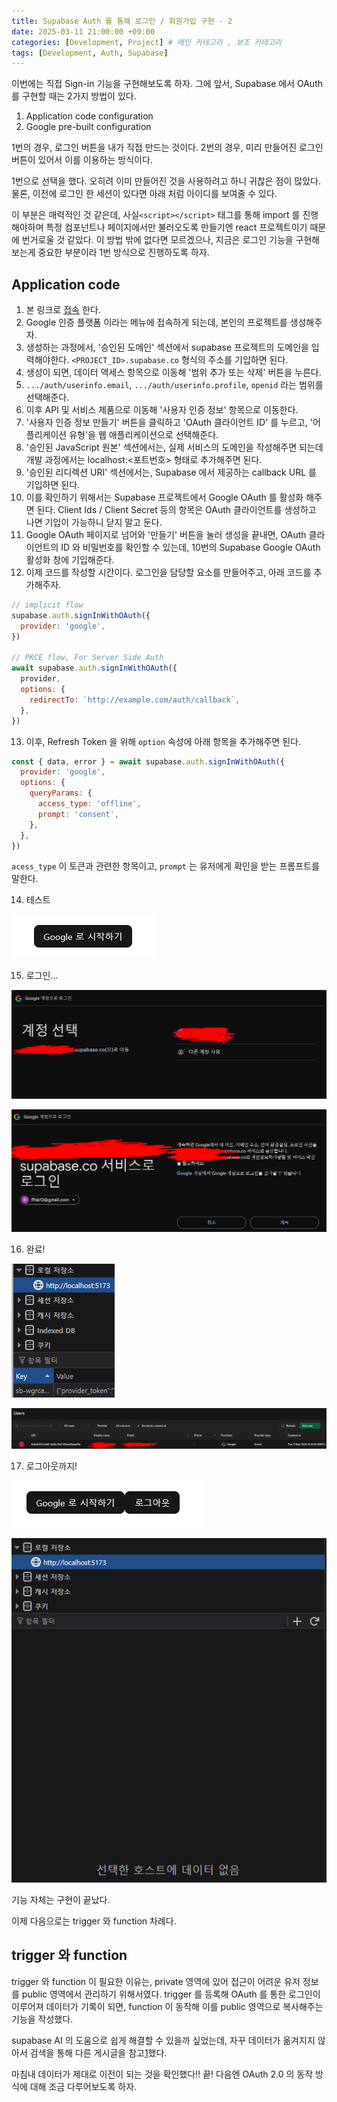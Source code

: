 ```yaml
---
title: Supabase Auth 를 통해 로그인 / 회원가입 구현 - 2
date: 2025-03-11 21:00:00 +09:00
categories: [Development, Project] # 메인 카테고리 , 보조 카테고리
tags: [Development, Auth, Supabase]
---
```


이번에는 직접 Sign-in 기능을 구현해보도록 하자.
그에 앞서, Supabase 에서 OAuth 를 구현할 때는 2가지 방법이 있다.

1. Application code configuration
2. Google pre-built configuration

1번의 경우, 로그인 버튼을 내가 직접 만드는 것이다.
2번의 경우, 미리 만들어진 로그인 버튼이 있어서 이를 이용하는 방식이다.

1번으로 선택을 했다.
오히려 이미 만들어진 것을 사용하려고 하니 귀찮은 점이 많았다. 물론, 이전에 로그인 한 세션이 있다면 아래 처럼 아이디를 보여줄 수 있다.

이 부분은 매력적인 것 같은데, 사실`<script></script>` 태그를 통해 import 를 진행해야하며 특정 컴포넌트나 페이지에서만 불러오도록 만들기엔 react 프로젝트이기 때문에 번거로울 것 같았다.
이 방법 밖에 없다면 모르겠으나, 지금은 로그인 기능을 구현해보는게 중요한 부분이라 1번 방식으로 진행하도록 하자.

## Application code

1. 본 링크로 [접속](https://console.cloud.google.com/apis/credentials/consent) 한다.
2. Google 인증 플랫폼 이라는 메뉴에 접속하게 되는데, 본인의 프로젝트를 생성해주자.
3. 생성하는 과정에서, '승인된 도메인' 섹션에서 supabase 프로젝트의 도메인을 입력해야한다. `<PROJECT_ID>.supabase.co` 형식의 주소를 기입하면 된다.
4. 생성이 되면, 데이터 액세스 항목으로 이동해 '범위 추가 또는 삭제' 버튼을 누른다.
5. `.../auth/userinfo.email`, `.../auth/userinfo.profile`, `openid` 라는 범위를 선택해준다.
6. 이후 API 및 서비스 제품으로 이동해 '사용자 인증 정보' 항목으로 이동한다.
7. '사용자 인증 정보 만들기' 버튼을 클릭하고 'OAuth 클라이언트 ID' 를 누르고, '어플리케이션 유형'을 웹 애플리케이션으로 선택해준다.
8. '승인된 JavaScript 원본' 섹션에서는, 실제 서비스의 도메인을 작성해주면 되는데 개발 과정에서는 localhost:<포트번호> 형태로 추가해주면 된다.
9. '승인된 리디렉션 URI' 섹션에서는, Supabase 에서 제공하는 callback URL 를 기입하면 된다.
10. 이를 확인하기 위해서는 Supabase 프로젝트에서 Google OAuth 를 활성화 해주면 된다. Client Ids / Client Secret 등의 항목은 OAuth 클라이언트를 생성하고 나면 기입이 가능하니 닫지 말고 둔다.
11. Google OAuth 페이지로 넘어와 '만들기' 버튼을 눌러 생성을 끝내면, OAuth 클라이언트의 ID 와 비밀번호를 확인할 수 있는데, 10번의 Supabase Google OAuth 활성화 창에 기입해준다.
12. 이제 코드를 작성할 시간이다. 로그인을 담당할 요소를 만들어주고, 아래 코드를 추가해주자.

```js
// implicit flow
supabase.auth.signInWithOAuth({
  provider: 'google',
})

// PKCE flow, For Server Side Auth
await supabase.auth.signInWithOAuth({
  provider,
  options: {
    redirectTo: `http://example.com/auth/callback`,
  },
})
```

13. 이후, Refresh Token 을 위해 `option` 속성에 아래 항목을 추가해주면 된다.

```js
const { data, error } = await supabase.auth.signInWithOAuth({
  provider: 'google',
  options: {
    queryParams: {
      access_type: 'offline',
      prompt: 'consent',
    },
  },
})
```

`acess_type` 이 토큰과 관련한 항목이고, `prompt` 는 유저에게 확인을 받는 프롬프트를 말한다.

14. 테스트

![소셜 로그인 버튼](../assets/img/posts/2025-03-10-Auth-With-Supabase-2.png)

15. 로그인...

![구글 로그인 화면](../assets/img/posts/2025-03-10-Auth-With-Supabase-2-1.png)

![로그인 화면 프롬프트](../assets/img/posts/2025-03-10-Auth-With-Supabase-2-2.png)

16. 완료!

![LocalStorage 에 저장된 Token](../assets/img/posts/2025-03-10-Auth-With-Supabase-2-3.png)

![Supabase 에도 정상적으로 정보가 저장됨](../assets/img/posts/2025-03-10-Auth-With-Supabase-2-4.png)

17. 로그아웃까지!

![로그아웃 버튼](../assets/img/posts/2025-03-10-Auth-With-Supabase-2-5.png)

![LocalStorage 에 삭제된 Token](../assets/img/posts/2025-03-10-Auth-With-Supabase-2-6.png)

기능 자체는 구현이 끝났다.

이제 다음으로는 trigger 와 function 차례다.

## trigger 와 function

trigger 와 function 이 필요한 이유는, private 영역에 있어 접근이 어려운 유저 정보를 public 영역에서 관리하기 위해서였다.
trigger 를 등록해 OAuth 를 통한 로그인이 이루어져 데이터가 기록이 되면, function 이 동작해 이를 public 영역으로 복사해주는 기능을 작성했다.

supabase AI 의 도움으로 쉽게 해결할 수 있을까 싶었는데, 자꾸 데이터가 옮겨지지 않아서 검색을 통해 다른 게시글을 참고[1]했다.

마침내 데이터가 제대로 이전이 되는 것을 확인했다!! 끝!
다음엔 OAuth 2.0 의 동작 방식에 대해 조금 다루어보도록 하자.

[1]: https://whereannalee.tistory.com/202